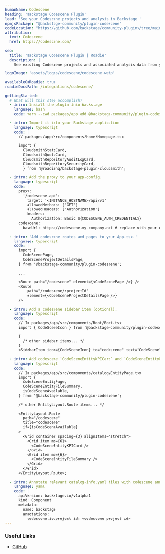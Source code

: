 ```yaml
---
humanName: Codescene
heading: 'Backstage Codescene Plugin'
lead: 'See your Codescene projects and analysis in Backstage.'
npmjsPackage: "@backstage-community/plugin-codescene"
codeLocation: "https://github.com/backstage/community-plugins/tree/main/workspaces/codescene/plugins/codescene"
attribution:
  text: Codescene
  href: https://codescene.com/

seo:
  title: 'Backstage Codescene Plugin | Roadie'
  description: |
    See existing Codescene projects and associated analysis data from your CodeScene instance inside Backstage.

logoImage: 'assets/logos/codescene/codescene.webp'

availableOnRoadie: true
roadieDocsPath: /integrations/codescene/

gettingStarted:
  # What will this step accomplish?
  - intro: Install the plugin into Backstage
    language: bash
    code: yarn --cwd packages/app add @backstage-community/plugin-codescene

  - intro: Import it into your Backstage application
    language: typescript
    code: |
      // packages/app/src/components/home/Homepage.tsx

      import {
        CloudsmithStatsCard,
        CloudsmithQuotaCard,
        CloudsmithRepositoryAuditLogCard,
        CloudsmithRepositorySecurityCard,
        } from '@roadiehq/backstage-plugin-cloudsmith';

  - intro: Add the proxy to your app-config.
    language: typescript
    code: |
      proxy:
        '/codescene-api':
          target: '<INSTANCE_HOSTNAME>/api/v1'
          allowedMethods: ['GET']
          allowedHeaders: ['Authorization']
          headers:
            Authorization: Basic ${CODESCENE_AUTH_CREDENTIALS}
      codescene:
        baseUrl: https://codescene.my-company.net # replace with your own URL

  - intro: 'Add codescene routes and pages to your App.tsx.'
    language: typescript
    code: |
      import {
        CodeScenePage,
        CodeSceneProjectDetailsPage,
      } from '@backstage-community/plugin-codescene';

      ...

      <Route path="/codescene" element={<CodeScenePage />} />
      <Route
          path="/codescene/:projectId"
          element={<CodeSceneProjectDetailsPage />}
      />

  - intro: Add a codescene sidebar item (optional).
    language: typescript
    code: |
      // In packages/app/src/components/Root/Root.tsx
      import { CodeSceneIcon } from '@backstage-community/plugin-codescene';

      {
        /* other sidebar items... */
      }
      <SidebarItem icon={CodeSceneIcon} to="codescene" text="CodeScene" />;

  - intro: Add codescene `CodeSceneEntityKPICard` and `CodeSceneEntityFileSummary` to your entity page.
    language: typescript
    code: |
      // In packages/app/src/components/catalog/EntityPage.tsx
      import {
        CodeSceneEntityPage,
        CodeSceneEntityFileSummary,
        isCodeSceneAvailable,
      } from '@backstage-community/plugin-codescene';

      /* other EntityLayout.Route items... */

      <EntityLayout.Route
        path="/codescene"
        title="codescene"
        if={isCodeSceneAvailable}
      >
        <Grid container spacing={3} alignItems="stretch">
          <Grid item md={6}>
            <CodeSceneEntityKPICard />
          </Grid>
          <Grid item md={6}>
            <CodeSceneEntityFileSummary />
          </Grid>
        </Grid>
      </EntityLayout.Route>;

  - intro: Annotate relevant catalog-info.yaml files with codescene annotations.
    language: yaml
    code: |
      apiVersion: backstage.io/v1alpha1
      kind: Component
      metadata:
        name: backstage
        annotations:
          codescene.io/project-id: <codescene-project-id>
---
```


### Useful Links

- [GitHub](https://github.com/backstage/community-plugins/tree/main/workspaces/codescene/plugins/codescene)
